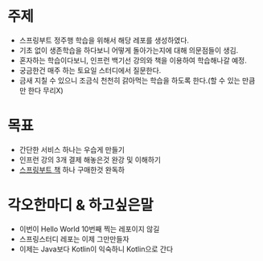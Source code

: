# 주제
- 스프링부트 정주행 학습을 위해서 해당 레포를 생성하였다.
- 기초 없이 생존학습을 하다보니 어떻게 돌아가는지에 대해 의문점들이 생김.
- 혼자하는 학습이다보니, 인프런 백기선 강의와 책을 이용하여 학습해나갈 예정.
- 궁금한건 매주 하는 토요일 스터디에서 질문한다.
- 금새 지칠 수 있으니 조금식 천천히 갉아먹는 학습을 하도록 한다.(할 수 있는 만큼만 한다 무리X)

# 목표
- 간단한 서비스 하나는 우습게 만들기
- 인프런 강의 3개 결제 해놓은것 완강 및 이해하기
- [스프링부트 책](https://book.naver.com/bookdb/book_detail.nhn?bid=14031681) 하나 구매한것 완독하

# 각오한마디 & 하고싶은말
- 이번이 Hello World 10번째 찍는 레포이지 않길
- 스프링스터디 레포는 이제 그만만들자
- 이제는 Java보다 Kotlin이 익숙하니 Kotlin으로 간다
